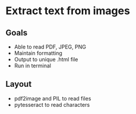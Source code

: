 # Extract text from images
## Goals
- Able to read PDF, JPEG, PNG
- Maintain formatting
- Output to unique .html file
- Run in terminal
## Layout
- pdf2image and PIL to read files
- pytesseract to read characters
